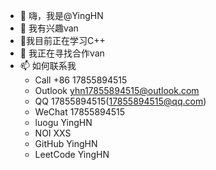 - 👋 嗨，我是@YingHN
- 👀 我有兴趣van
- 🌱我目前正在学习C++
- 💞️ 我正在寻找合作van
- 📫 如何联系我
    - Call +86 17855894515
    - Outlook yhn17855894515@outlook.com
    - QQ 17855894515(17855894515@qq.com)
    - WeChat 17855894515
    - luogu YingHN
    - NOI XXS
    - GitHub YingHN
    - LeetCode YingHN
